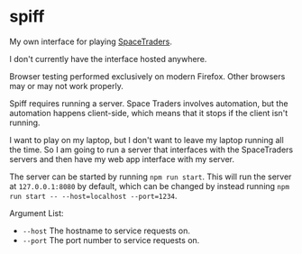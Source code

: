 # spiff
My own interface for playing [SpaceTraders](https://spacetraders.io/).

I don't currently have the interface hosted anywhere.

Browser testing performed exclusively on modern Firefox.
Other browsers may or may not work properly.

Spiff requires running a server. Space Traders involves automation, but the automation happens
client-side, which means that it stops if the client isn't running.

I want to play on my laptop, but I don't want to leave my laptop running all the time.
So I am going to run a server that interfaces with the SpaceTraders servers and then have my web
app interface with my server.

The server can be started by running `npm run start`.
This will run the server at `127.0.0.1:8080` by default, which can be changed by instead running
`npm run start -- --host=localhost --port=1234`.

Argument List:

 - `--host` The hostname to service requests on.
 - `--port` The port number to service requests on.

